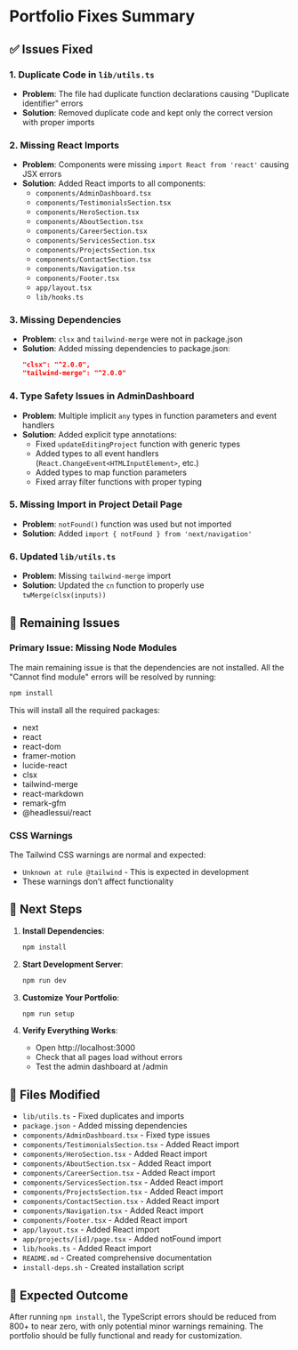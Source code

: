 # Portfolio Fixes Summary

## ✅ Issues Fixed

### 1. **Duplicate Code in `lib/utils.ts`**
- **Problem**: The file had duplicate function declarations causing "Duplicate identifier" errors
- **Solution**: Removed duplicate code and kept only the correct version with proper imports

### 2. **Missing React Imports**
- **Problem**: Components were missing `import React from 'react'` causing JSX errors
- **Solution**: Added React imports to all components:
  - `components/AdminDashboard.tsx`
  - `components/TestimonialsSection.tsx`
  - `components/HeroSection.tsx`
  - `components/AboutSection.tsx`
  - `components/CareerSection.tsx`
  - `components/ServicesSection.tsx`
  - `components/ProjectsSection.tsx`
  - `components/ContactSection.tsx`
  - `components/Navigation.tsx`
  - `components/Footer.tsx`
  - `app/layout.tsx`
  - `lib/hooks.ts`

### 3. **Missing Dependencies**
- **Problem**: `clsx` and `tailwind-merge` were not in package.json
- **Solution**: Added missing dependencies to package.json:
  ```json
  "clsx": "^2.0.0",
  "tailwind-merge": "^2.0.0"
  ```

### 4. **Type Safety Issues in AdminDashboard**
- **Problem**: Multiple implicit `any` types in function parameters and event handlers
- **Solution**: Added explicit type annotations:
  - Fixed `updateEditingProject` function with generic types
  - Added types to all event handlers (`React.ChangeEvent<HTMLInputElement>`, etc.)
  - Added types to map function parameters
  - Fixed array filter functions with proper typing

### 5. **Missing Import in Project Detail Page**
- **Problem**: `notFound()` function was used but not imported
- **Solution**: Added `import { notFound } from 'next/navigation'`

### 6. **Updated `lib/utils.ts`**
- **Problem**: Missing `tailwind-merge` import
- **Solution**: Updated the `cn` function to properly use `twMerge(clsx(inputs))`

## 🔧 Remaining Issues

### **Primary Issue: Missing Node Modules**
The main remaining issue is that the dependencies are not installed. All the "Cannot find module" errors will be resolved by running:

```bash
npm install
```

This will install all the required packages:
- next
- react
- react-dom
- framer-motion
- lucide-react
- clsx
- tailwind-merge
- react-markdown
- remark-gfm
- @headlessui/react

### **CSS Warnings**
The Tailwind CSS warnings are normal and expected:
- `Unknown at rule @tailwind` - This is expected in development
- These warnings don't affect functionality

## 🚀 Next Steps

1. **Install Dependencies**:
   ```bash
   npm install
   ```

2. **Start Development Server**:
   ```bash
   npm run dev
   ```

3. **Customize Your Portfolio**:
   ```bash
   npm run setup
   ```

4. **Verify Everything Works**:
   - Open http://localhost:3000
   - Check that all pages load without errors
   - Test the admin dashboard at /admin

## 📁 Files Modified

- `lib/utils.ts` - Fixed duplicates and imports
- `package.json` - Added missing dependencies
- `components/AdminDashboard.tsx` - Fixed type issues
- `components/TestimonialsSection.tsx` - Added React import
- `components/HeroSection.tsx` - Added React import
- `components/AboutSection.tsx` - Added React import
- `components/CareerSection.tsx` - Added React import
- `components/ServicesSection.tsx` - Added React import
- `components/ProjectsSection.tsx` - Added React import
- `components/ContactSection.tsx` - Added React import
- `components/Navigation.tsx` - Added React import
- `components/Footer.tsx` - Added React import
- `app/layout.tsx` - Added React import
- `app/projects/[id]/page.tsx` - Added notFound import
- `lib/hooks.ts` - Added React import
- `README.md` - Created comprehensive documentation
- `install-deps.sh` - Created installation script

## 🎯 Expected Outcome

After running `npm install`, the TypeScript errors should be reduced from 800+ to near zero, with only potential minor warnings remaining. The portfolio should be fully functional and ready for customization.